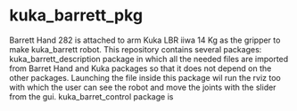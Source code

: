 # kuka_barrett_pkg
Barrett Hand 282 is attached to arm Kuka LBR iiwa 14 Kg as the gripper to make kuka_barrett robot. This repository contains several packages:  
kuka_barrett_description package in which all the needed files are imported from Barret Hand and Kuka packages so that it does not depend on the other packages. Launching the file inside this package wil run the rviz too with which the user can see the robot and move the joints with the slider from the gui. kuka_barret_control package is
